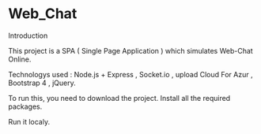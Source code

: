 # Web_Chat
Introduction

This project is a SPA ( Single Page Application ) which simulates Web-Chat Online.

Technologys used : Node.js + Express , Socket.io , upload Cloud For Azur , Bootstrap 4 , jQuery.

To run this, you need to download the project.
Install all the required packages.

Run it localy.


